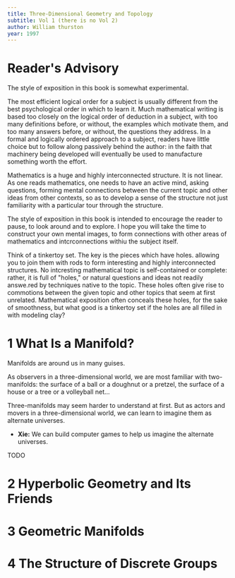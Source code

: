 ```yaml
---
title: Three-Dimensional Geometry and Topology
subtitle: Vol 1 (there is no Vol 2)
author: William thurston
year: 1997
---
```


# Reader's Advisory

The style of exposition in this book is somewhat experimental.

The most efficient logical order for a subject is usually different
from the best psychological order in which to learn it. Much
mathematical writing is based too closely on the logical order of
deduction in a subject, with too many definitions before, or without,
the examples which motivate them, and too many answers before, or
without, the questions they address. In a formal and logically ordered
approach to a subject, readers have little choice but to follow along
passively behind the author: in the faith that machinery being
developed will eventually be used to manufacture something worth the
effort.

Mathematics is a huge and highly interconnected structure. It is not
linear. As one reads mathematics, one needs to have an active mind,
asking questions, forming mental connections between the current topic
and other ideas from other contexts, so as to develop a sense of the
structure not just familiarity with a particular tour through the
structure.

The style of exposition in this book is intended to encourage the
reader to pause, to look around and to explore. I hope you will take
the time to construct your own mental images, to form connections
with other areas of mathematics and intcrconnections withiu the
subject itself.

Think of a tinkertoy set. The key is the pieces which have holes.
allowing you to join them with rods to form interesting and highly
interconnected structures. No intcresting mathematical topic is
self-contained or complete: rather, it is full of "holes," or natural
questions and ideas not readily answe.red by techniques native to the
topic. These holes often give rise to commotions between the given
topic and other topics that seem at first unrelated. Mathematical
exposition often conceals these holes, for the sake of smoothness, but
what good is a tinkertoy set if the holes are all filled in with
modeling clay?

# 1 What Is a Manifold?

Manifolds are around us in many guises.

As observers in a three-dimensional world, we are most familiar
with two-manifolds: the surface of a ball or a doughnut or a pretzel,
the surface of a house or a tree or a volleyball net...

Three-manifolds may seem harder to understand at first. But
as actors and movers in a three-dimensional world, we can learn to
imagine them as alternate universes.

- **Xie:** We can build computer games
  to help us imagine the alternate universes.

TODO

# 2 Hyperbolic Geometry and Its Friends

# 3 Geometric Manifolds

# 4 The Structure of Discrete Groups
